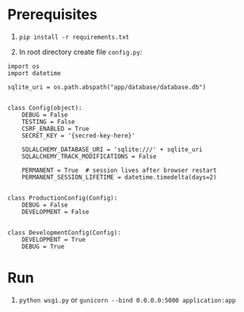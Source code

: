 # Prerequisites
1. `pip install -r requirements.txt`

2. In root directory create file `config.py`:
```
import os
import datetime

sqlite_uri = os.path.abspath("app/database/database.db")


class Config(object):
    DEBUG = False
    TESTING = False
    CSRF_ENABLED = True
    SECRET_KEY = '{secred-key-here}'

    SQLALCHEMY_DATABASE_URI = 'sqlite:///' + sqlite_uri
    SQLALCHEMY_TRACK_MODIFICATIONS = False

    PERMANENT = True  # session lives after browser restart
    PERMANENT_SESSION_LIFETIME = datetime.timedelta(days=2)


class ProductionConfig(Config):
    DEBUG = False
    DEVELOPMENT = False


class DevelopmentConfig(Config):
    DEVELOPMENT = True
    DEBUG = True
```

# Run
1. `python wsgi.py` 
or `gunicorn --bind 0.0.0.0:5000 application:app`
